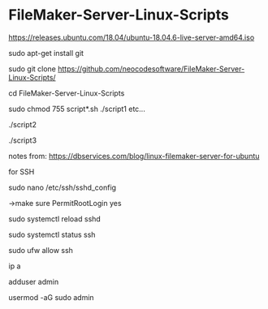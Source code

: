 # FileMaker-Server-Linux-Scripts

https://releases.ubuntu.com/18.04/ubuntu-18.04.6-live-server-amd64.iso



sudo apt-get install git

sudo git clone https://github.com/neocodesoftware/FileMaker-Server-Linux-Scripts/

cd FileMaker-Server-Linux-Scripts

sudo chmod 755 script*.sh
./script1 etc...

./script2

./script3

notes from: https://dbservices.com/blog/linux-filemaker-server-for-ubuntu


for SSH

sudo nano /etc/ssh/sshd_config

->make sure PermitRootLogin yes

sudo systemctl reload sshd

sudo systemctl status ssh

sudo ufw allow ssh




ip a

adduser admin

usermod -aG sudo admin
